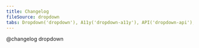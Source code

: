 ```yaml
---
title: Changelog
fileSource: dropdown
tabs: Dropdown('dropdown'), A11y('dropdown-a11y'), API('dropdown-api'), Example('dropdown-code'), Changelog('dropdown-changelog')
---
```


@changelog dropdown
